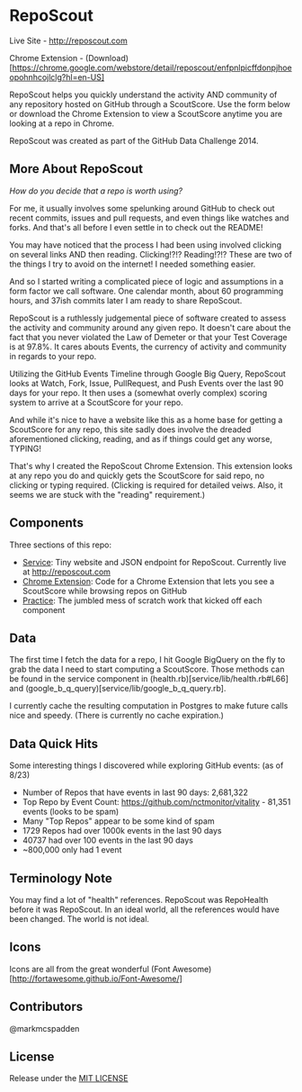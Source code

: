 # RepoScout

Live Site - http://reposcout.com

Chrome Extension - (Download)[https://chrome.google.com/webstore/detail/reposcout/enfpnlpicffdonpjhoeopohnhcojlclg?hl=en-US]

RepoScout helps you quickly understand the activity AND community of any repository hosted on GitHub through a ScoutScore. Use the form below or download the Chrome Extension to view a ScoutScore anytime you are looking at a repo in Chrome.

RepoScout was created as part of the GitHub Data Challenge 2014.

## More About RepoScout

*How do you decide that a repo is worth using?*

For me, it usually involves some spelunking around GitHub to check out recent commits, issues and pull requests, and even things like watches and forks. And that's all before I even settle in to check out the README!

You may have noticed that the process I had been using involved clicking on several links AND then reading. Clicking!?!? Reading!?!? These are two of the things I try to avoid on the internet! I needed something easier.

And so I started writing a complicated piece of logic and assumptions in a form factor we call software. One calendar month, about 60 programming hours, and 37ish commits later I am ready to share RepoScout.

RepoScout is a ruthlessly judgemental piece of software created to assess the activity and community around any given repo. It doesn't care about the fact that you never violated the Law of Demeter or that your Test Coverage is at 97.8%. It cares abouts Events, the currency of activity and community in regards to your repo.

Utilizing the GitHub Events Timeline through Google Big Query, RepoScout looks at Watch, Fork, Issue, PullRequest, and Push Events over the last 90 days for your repo. It then uses a (somewhat overly complex) scoring system to arrive at a ScoutScore for your repo.

And while it's nice to have a website like this as a home base for getting a ScoutScore for any repo, this site sadly does involve the dreaded aforementioned clicking, reading, and as if things could get any worse, TYPING!

That's why I created the RepoScout Chrome Extension. This extension looks at any repo you do and quickly gets the ScoutScore for said repo, no clicking or typing required. (Clicking is required for detailed veiws. Also, it seems we are stuck with the "reading" requirement.)

## Components

Three sections of this repo:

* [Service](service): Tiny website and JSON endpoint for RepoScout. Currently live at http://reposcout.com
* [Chrome Extension](chrome_extension/repo-scout): Code for a Chrome Extension that lets you see a ScoutScore while browsing repos on GitHub
* [Practice](practice): The jumbled mess of scratch work that kicked off each component

## Data

The first time I fetch the data for a repo, I hit Google BigQuery on the fly to grab the data I need to start computing a ScoutScore. Those methods can be found in the service component in (health.rb)[service/lib/health.rb#L66] and (google_b_q_query)[service/lib/google_b_q_query.rb].

I currently cache the resulting computation in Postgres to make future calls nice and speedy. (There is currently no cache expiration.)

## Data Quick Hits

Some interesting things I discovered while exploring GitHub events: (as of 8/23)

* Number of Repos that have events in last 90 days:
2,681,322
* Top Repo by Event Count: 
https://github.com/nctmonitor/vitality - 81,351 events (looks to be spam)
* Many "Top Repos" appear to be some kind of spam
* 1729 Repos had over 1000k events in the last 90 days
* 40737 had over 100 events in the last 90 days
* ~800,000 only had 1 event

## Terminology Note

You may find a lot of "health" references. RepoScout was RepoHealth before it was RepoScout. In an ideal world, all the references would have been changed. The world is not ideal.

## Icons

Icons are all from the great wonderful (Font Awesome)[http://fortawesome.github.io/Font-Awesome/]

## Contributors

@markmcspadden

## License

Release under the [MIT LICENSE](LICENSE) 
